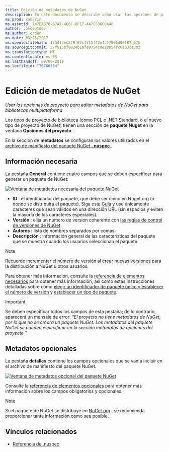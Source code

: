 ```yaml
---
title: Edición de metadatos de NuGet
description: En este documento se describe cómo usar las opciones de proyecto para editar metadatos de NuGet para bibliotecas multiplataforma. Describe los metadatos necesarios y opcionales.
ms.prod: xamarin
ms.assetid: 147BA370-67A7-4E6C-BF17-AA7C536C0A48
author: conceptdev
ms.author: crdun
ms.date: 03/23/2017
ms.openlocfilehash: 125412ec229f07c4515f42e4df7996d90f87a67b
ms.sourcegitcommit: 57f815bf0024b1afe9754c0e28054fc0a53ce302
ms.translationtype: MT
ms.contentlocale: es-ES
ms.lasthandoff: 09/06/2019
ms.locfileid: "70766554"
---
```

# <a name="editing-nuget-metadata"></a>Edición de metadatos de NuGet

_Usar las opciones de proyecto para editar metadatos de NuGet para bibliotecas multiplataforma_

Los tipos de proyecto de biblioteca (como PCL o .NET Standard, o el nuevo tipo de proyecto de NuGet) tienen una sección de **paquete Nuget** en la ventana **Opciones del proyecto** .

En la sección de **metadatos** se configuran los valores utilizados en el [archivo de manifiesto del paquete NuGet **. nuspec** ](https://docs.microsoft.com/nuget/create-packages/creating-a-package#the-role-and-structure-of-the-nuspec-file).

## <a name="required-information"></a>Información necesaria

La pestaña **General** contiene cuatro campos que se deben especificar para generar un paquete de NuGet:

[![](metadata-images/metadata-general-sml.png "Ventana de metadatos necesaria del paquete NuGet")](metadata-images/metadata-general.png#lightbox)

- **ID** : el identificador del paquete, que debe ser único en Nuget.org (o donde se distribuirá el paquete). Siga esta [Guía](https://docs.microsoft.com/nuget/create-packages/creating-a-package#choosing-a-unique-package-identifier-and-setting-the-version-number) y use únicamente caracteres que sean válidos en una dirección URL (sin espacios y eviten la mayoría de los caracteres especiales).
- **Versión** : elija un número de versión coherente con [las reglas de control de versiones de NuGet](https://docs.microsoft.com/nuget/create-packages/dependency-versions).
- **Autores** : lista de nombres separados por comas.
- **Descripción** : información general de las características del paquete que se muestra cuando los usuarios seleccionan el paquete.

> [!NOTE]
> Recuerde incrementar el número de versión al crear nuevas versiones para la distribución a NuGet u otros usuarios.

Para obtener más información, consulte la [referencia de elementos necesarios](https://docs.microsoft.com/nuget/schema/nuspec#required-metadata-elements) para obtener más información, así como estas instrucciones detalladas sobre cómo [elegir un identificador de paquete único y establecer el número de versión](https://docs.microsoft.com/nuget/create-packages/creating-a-package#choosing-a-unique-package-identifier-and-setting-the-version-number) y [establecer un tipo de paquete](https://docs.microsoft.com/nuget/create-packages/creating-a-package#setting-a-package-type).

> [!IMPORTANT]
> Se deben especificar todos los campos de esta pestaña; de lo contrario, aparecerá un mensaje de error: _"El proyecto no tiene metadatos de NuGet, por lo que no se creará un paquete NuGet. Los metadatos del paquete NuGet se pueden especificar en la sección metadatos de opciones del proyecto "._

## <a name="optional-metadata"></a>Metadatos opcionales

La pestaña **detalles** contiene los campos opcionales que se van a incluir en el archivo de manifiesto del paquete NuGet.

[![](metadata-images/metadata-detail-sml.png "Ventana de metadatos opcional del paquete NuGet")](metadata-images/metadata-detail.png#lightbox)

Consulte la [referencia de elementos opcionales](https://docs.microsoft.com/nuget/schema/nuspec#optional-metadata-elements) para obtener más información sobre los campos obligatorios y opcionales.

> [!NOTE]
> Si el paquete de NuGet se distribuye en [NuGet.org](https://www.nuget.org) , se recomienda proporcionar tanta información como sea posible.

## <a name="related-links"></a>Vínculos relacionados

- [Referencia de .nuspec](https://docs.microsoft.com/nuget/schema/nuspec#general-form-and-schema)
